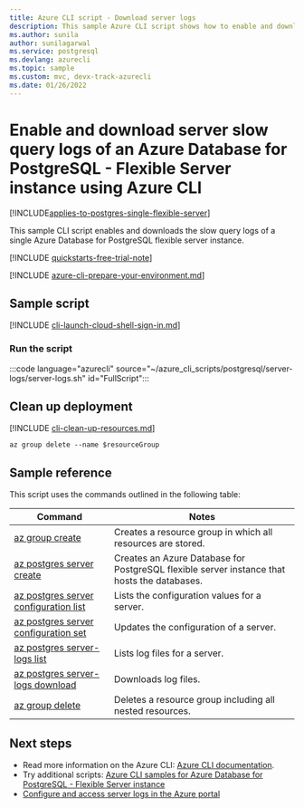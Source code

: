 ```yaml
---
title: Azure CLI script - Download server logs
description: This sample Azure CLI script shows how to enable and download the server logs of an Azure Database for PostgreSQL - Flexible Server instance.
ms.author: sunila
author: sunilagarwal
ms.service: postgresql
ms.devlang: azurecli
ms.topic: sample
ms.custom: mvc, devx-track-azurecli
ms.date: 01/26/2022 
---
```


# Enable and download server slow query logs of an Azure Database for PostgreSQL - Flexible Server instance using Azure CLI

[!INCLUDE[applies-to-postgres-single-flexible-server](../includes/applies-to-postgresql-single-flexible-server.md)]

This sample CLI script enables and downloads the slow query logs of a single Azure Database for PostgreSQL flexible server instance.

[!INCLUDE [quickstarts-free-trial-note](../../../includes/quickstarts-free-trial-note.md)]

[!INCLUDE [azure-cli-prepare-your-environment.md](~/reusable-content/azure-cli/azure-cli-prepare-your-environment.md)]

## Sample script

[!INCLUDE [cli-launch-cloud-shell-sign-in.md](../../../includes/cli-launch-cloud-shell-sign-in.md)]

### Run the script

:::code language="azurecli" source="~/azure_cli_scripts/postgresql/server-logs/server-logs.sh" id="FullScript":::

## Clean up deployment

[!INCLUDE [cli-clean-up-resources.md](../../../includes/cli-clean-up-resources.md)]

```azurecli
az group delete --name $resourceGroup
```

## Sample reference

This script uses the commands outlined in the following table:

| **Command** | **Notes** |
|---|---|
| [az group create](/cli/azure/group) | Creates a resource group in which all resources are stored. |
| [az postgres server create](/cli/azure/postgres/server) | Creates an Azure Database for PostgreSQL flexible server instance that hosts the databases. |
| [az postgres server configuration list](/cli/azure/postgres/server/configuration) | Lists the configuration values for a server. |
| [az postgres server configuration set](/cli/azure/postgres/server/configuration) | Updates the configuration of a server. |
| [az postgres server-logs list](/cli/azure/postgres/server-logs) | Lists log files for a server. |
| [az postgres server-logs download](/cli/azure/postgres/server-logs) | Downloads log files. |
| [az group delete](/cli/azure/group) | Deletes a resource group including all nested resources. |

## Next steps

- Read more information on the Azure CLI: [Azure CLI documentation](/cli/azure).
- Try additional scripts: [Azure CLI samples for Azure Database for PostgreSQL - Flexible Server instance](../sample-scripts-azure-cli.md)
- [Configure and access server logs in the Azure portal](../howto-configure-server-logs-in-portal.md)
